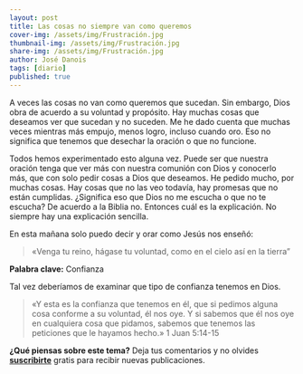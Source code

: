 ```yaml
---
layout: post
title: Las cosas no siempre van como queremos
cover-img: /assets/img/Frustración.jpg
thumbnail-img: /assets/img/Frustración.jpg
share-img: /assets/img/Frustración.jpg
author: José Danois
tags: [diario]
published: true
---
```

A veces las cosas no van como queremos que sucedan. Sin embargo, Dios obra de acuerdo a su voluntad y propósito. Hay muchas cosas que deseamos ver que sucedan y no suceden. Me he dado cuenta que muchas veces mientras más empujo, menos logro, incluso cuando oro. Eso no significa que tenemos que desechar la oración o que no funcione.

Todos hemos experimentado esto alguna vez. Puede ser que nuestra oración tenga que ver más con nuestra comunión con Dios y conocerlo más, que con solo pedir cosas a Dios que deseamos. He pedido mucho, por muchas cosas. Hay cosas que no las veo todavía, hay promesas que no están cumplidas. ¿Significa eso que Dios no me escucha o que no te escucha? De acuerdo a la Biblia no. Entonces cuál es la explicación. No siempre hay una explicación sencilla.

En esta mañana solo puedo decir y orar como Jesús nos enseñó:

> «Venga tu reino, hágase tu voluntad, como en el cielo así en la
tierra”

**Palabra clave:** Confianza

Tal vez deberíamos de examinar que tipo de confianza tenemos en Dios.

> «Y esta es la confianza que tenemos en él, que si pedimos alguna cosa
conforme a su voluntad, él nos oye. Y si sabemos que él nos oye en
cualquiera cosa que pidamos, sabemos que tenemos las peticiones que le
hayamos hecho.» 1 Juan 5:14-15

**¿Qué piensas sobre este tema?** Deja tus comentarios y no olvides **[suscribirte](https://www.feedio.co/@jdanois)** gratis para recibir nuevas publicaciones.
<!--stackedit_data:
eyJoaXN0b3J5IjpbLTM5MzUxNDU4MF19
-->